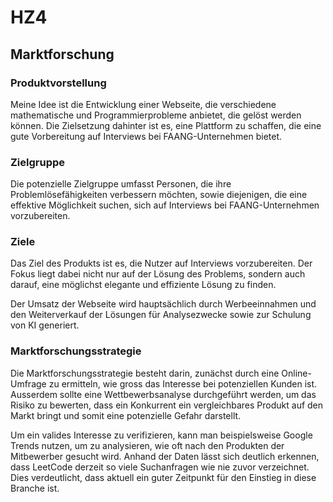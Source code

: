 # HZ4

## Marktforschung

### Produktvorstellung
Meine Idee ist die Entwicklung einer Webseite, die verschiedene mathematische und Programmierprobleme anbietet, die gelöst werden können. Die Zielsetzung dahinter ist es, eine Plattform zu schaffen, die eine gute Vorbereitung auf Interviews bei FAANG-Unternehmen bietet.

### Zielgruppe
Die potenzielle Zielgruppe umfasst Personen, die ihre Problemlösefähigkeiten verbessern möchten, sowie diejenigen, die eine effektive Möglichkeit suchen, sich auf Interviews bei FAANG-Unternehmen vorzubereiten.

### Ziele
Das Ziel des Produkts ist es, die Nutzer auf Interviews vorzubereiten. Der Fokus liegt dabei nicht nur auf der Lösung des Problems, sondern auch darauf, eine möglichst elegante und effiziente Lösung zu finden.

Der Umsatz der Webseite wird hauptsächlich durch Werbeeinnahmen und den Weiterverkauf der Lösungen für Analysezwecke sowie zur Schulung von KI generiert.

### Marktforschungsstrategie
Die Marktforschungsstrategie besteht darin, zunächst durch eine Online-Umfrage zu ermitteln, wie gross das Interesse bei potenziellen Kunden ist. Ausserdem sollte eine Wettbewerbsanalyse durchgeführt werden, um das Risiko zu bewerten, dass ein Konkurrent ein vergleichbares Produkt auf den Markt bringt und somit eine potenzielle Gefahr darstellt.

<script type="text/javascript" src="https://ssl.gstatic.com/trends_nrtr/3826_RC01/embed_loader.js"></script>
<script type="text/javascript">
    trends.embed.renderExploreWidget("TIMESERIES", {"comparisonItem":[{"keyword":"leetcode","geo":"","time":"2004-01-01 2024-09-16"},{"keyword":"codewars","geo":"","time":"2004-01-01 2024-09-16"}],"category":0,"property":""}, {"exploreQuery":"date=all&q=leetcode,codewars&hl=de","guestPath":"https://trends.google.de:443/trends/embed/"});
</script>

Um ein valides Interesse zu verifizieren, kann man beispielsweise Google Trends nutzen, um zu analysieren, wie oft nach den Produkten der Mitbewerber gesucht wird. Anhand der Daten lässt sich deutlich erkennen, dass LeetCode derzeit so viele Suchanfragen wie nie zuvor verzeichnet. Dies verdeutlicht, dass aktuell ein guter Zeitpunkt für den Einstieg in diese Branche ist.


